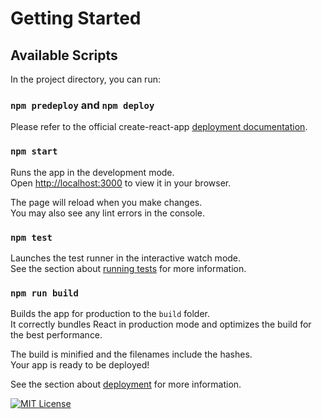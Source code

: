 # Getting Started

## Available Scripts

In the project directory, you can run:

### `npm predeploy` and `npm deploy`

Please refer to the official create-react-app [deployment documentation](https://create-react-app.dev/docs/deployment/#github-pages).

### `npm start`

Runs the app in the development mode.\
Open [http://localhost:3000](http://localhost:3000) to view it in your browser.

The page will reload when you make changes.\
You may also see any lint errors in the console.

### `npm test`

Launches the test runner in the interactive watch mode.\
See the section about [running tests](https://facebook.github.io/create-react-app/docs/running-tests) for more information.

### `npm run build`

Builds the app for production to the `build` folder.\
It correctly bundles React in production mode and optimizes the build for the best performance.

The build is minified and the filenames include the hashes.\
Your app is ready to be deployed!

See the section about [deployment](https://facebook.github.io/create-react-app/docs/deployment) for more information.

[![MIT License][license-shield]][license-url]

[license-shield]: https://img.shields.io/github/license/CSUN583/project-manager-client.svg?style=for-the-badge
[license-url]: https://github.com/CSUN583/project-manager-client/blob/master/LICENSE
